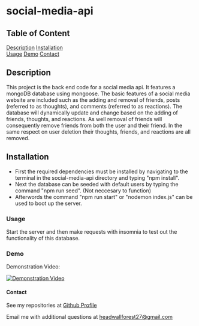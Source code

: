 # social-media-api
    
## Table of Content
[Description](#description)
[Installation](#installation)    
[Usage](#usage)
[Demo](#demo)
[Contact](#contact)


## Description

This project is the back end code for a social media api. It features a mongoDB database using mongoose. The basic features of a social media website are included such as the adding and removal of friends, posts (referred to as thoughts), and comments (referred to as reactions). The database will dynamically update and change based on the adding of friends, thoughts, and reactions. As well removal of friends will consequently remove friends from both the user and their friend. In the same respect on user deletion their thoughts, friends, and reactions are all removed. 

## Installation

* First the required dependencies must be installed by navigating to the terminal in the social-media-api directory and typing "npm install".
* Next the database can be seeded with default users by typing the command "npm run seed". (Not neccesary to function)
* Afterwords the command "npm run start" or "nodemon index.js" can be used to boot up the server.

### Usage

Start the server and then make requests with insomnia to test out the functionality of this database.
    
### Demo

Demonstration Video: 

[![Demonstration Video](https://cdn0.iconfinder.com/data/icons/multimedia_iconset/256/button_play.png)](https://drive.google.com/file/d/1ugv5a1qOp4ntTCxnYP4vnvaYFUuUnnlu/view "Demo")


#### Contact

See my repositories at [Github Profile](https://github.com/rjewell859)

Email me with additional questions at headwallforest27@gmail.com
